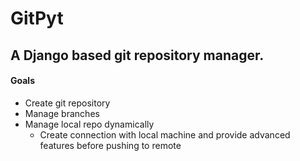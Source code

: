 # GitPyt
## A Django based git repository manager.

#### Goals
* Create git repository
* Manage branches
* Manage local repo dynamically
	* Create connection with local machine and provide advanced features before pushing to remote